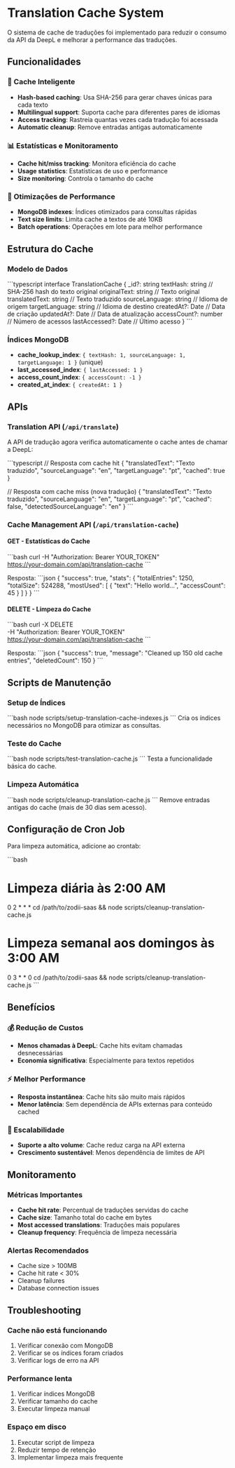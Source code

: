 # Translation Cache System

O sistema de cache de traduções foi implementado para reduzir o consumo da API da DeepL e melhorar a performance das traduções.

## Funcionalidades

### 🚀 Cache Inteligente
- **Hash-based caching**: Usa SHA-256 para gerar chaves únicas para cada texto
- **Multilingual support**: Suporta cache para diferentes pares de idiomas
- **Access tracking**: Rastreia quantas vezes cada tradução foi acessada
- **Automatic cleanup**: Remove entradas antigas automaticamente

### 📊 Estatísticas e Monitoramento
- **Cache hit/miss tracking**: Monitora eficiência do cache
- **Usage statistics**: Estatísticas de uso e performance
- **Size monitoring**: Controla o tamanho do cache

### 🔧 Otimizações de Performance
- **MongoDB indexes**: Índices otimizados para consultas rápidas
- **Text size limits**: Limita cache a textos de até 10KB
- **Batch operations**: Operações em lote para melhor performance

## Estrutura do Cache

### Modelo de Dados
\`\`\`typescript
interface TranslationCache {
  _id?: string
  textHash: string           // SHA-256 hash do texto original
  originalText: string       // Texto original
  translatedText: string     // Texto traduzido
  sourceLanguage: string     // Idioma de origem
  targetLanguage: string     // Idioma de destino
  createdAt?: Date          // Data de criação
  updatedAt?: Date          // Data de atualização
  accessCount?: number      // Número de acessos
  lastAccessed?: Date       // Último acesso
}
\`\`\`

### Índices MongoDB
- **cache_lookup_index**: `{ textHash: 1, sourceLanguage: 1, targetLanguage: 1 }` (unique)
- **last_accessed_index**: `{ lastAccessed: 1 }`
- **access_count_index**: `{ accessCount: -1 }`
- **created_at_index**: `{ createdAt: 1 }`

## APIs

### Translation API (`/api/translate`)
A API de tradução agora verifica automaticamente o cache antes de chamar a DeepL:

\`\`\`typescript
// Resposta com cache hit
{
  "translatedText": "Texto traduzido",
  "sourceLanguage": "en",
  "targetLanguage": "pt",
  "cached": true
}

// Resposta com cache miss (nova tradução)
{
  "translatedText": "Texto traduzido",
  "sourceLanguage": "en",
  "targetLanguage": "pt",
  "cached": false,
  "detectedSourceLanguage": "en"
}
\`\`\`

### Cache Management API (`/api/translation-cache`)

#### GET - Estatísticas do Cache
\`\`\`bash
curl -H "Authorization: Bearer YOUR_TOKEN" \
     https://your-domain.com/api/translation-cache
\`\`\`

Resposta:
\`\`\`json
{
  "success": true,
  "stats": {
    "totalEntries": 1250,
    "totalSize": 524288,
    "mostUsed": [
      {
        "text": "Hello world...",
        "accessCount": 45
      }
    ]
  }
}
\`\`\`

#### DELETE - Limpeza do Cache
\`\`\`bash
curl -X DELETE \
     -H "Authorization: Bearer YOUR_TOKEN" \
     https://your-domain.com/api/translation-cache
\`\`\`

Resposta:
\`\`\`json
{
  "success": true,
  "message": "Cleaned up 150 old cache entries",
  "deletedCount": 150
}
\`\`\`

## Scripts de Manutenção

### Setup de Índices
\`\`\`bash
node scripts/setup-translation-cache-indexes.js
\`\`\`
Cria os índices necessários no MongoDB para otimizar as consultas.

### Teste do Cache
\`\`\`bash
node scripts/test-translation-cache.js
\`\`\`
Testa a funcionalidade básica do cache.

### Limpeza Automática
\`\`\`bash
node scripts/cleanup-translation-cache.js
\`\`\`
Remove entradas antigas do cache (mais de 30 dias sem acesso).

## Configuração de Cron Job

Para limpeza automática, adicione ao crontab:

\`\`\`bash
# Limpeza diária às 2:00 AM
0 2 * * * cd /path/to/zodii-saas && node scripts/cleanup-translation-cache.js

# Limpeza semanal aos domingos às 3:00 AM
0 3 * * 0 cd /path/to/zodii-saas && node scripts/cleanup-translation-cache.js
\`\`\`

## Benefícios

### 💰 Redução de Custos
- **Menos chamadas à DeepL**: Cache hits evitam chamadas desnecessárias
- **Economia significativa**: Especialmente para textos repetidos

### ⚡ Melhor Performance
- **Resposta instantânea**: Cache hits são muito mais rápidos
- **Menor latência**: Sem dependência de APIs externas para conteúdo cached

### 🔄 Escalabilidade
- **Suporte a alto volume**: Cache reduz carga na API externa
- **Crescimento sustentável**: Menos dependência de limites de API

## Monitoramento

### Métricas Importantes
- **Cache hit rate**: Percentual de traduções servidas do cache
- **Cache size**: Tamanho total do cache em bytes
- **Most accessed translations**: Traduções mais populares
- **Cleanup frequency**: Frequência de limpeza necessária

### Alertas Recomendados
- Cache size > 100MB
- Cache hit rate < 30%
- Cleanup failures
- Database connection issues

## Troubleshooting

### Cache não está funcionando
1. Verificar conexão com MongoDB
2. Verificar se os índices foram criados
3. Verificar logs de erro na API

### Performance lenta
1. Verificar índices MongoDB
2. Verificar tamanho do cache
3. Executar limpeza manual

### Espaço em disco
1. Executar script de limpeza
2. Reduzir tempo de retenção
3. Implementar limpeza mais frequente
